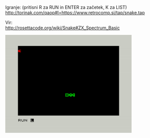 Igranje: (pritisni R za RUN in ENTER za začetek, K za LIST)<br />
http://torinak.com/qaop#l=https://www.retrocomp.si/tap/snake.tap

Vir: <br />
http://rosettacode.org/wiki/Snake#ZX_Spectrum_Basic

![alt text](https://github.com/RetrocompSi/ZX-Spectrum/blob/master/Koda/Basic/Snake/snake.png)
